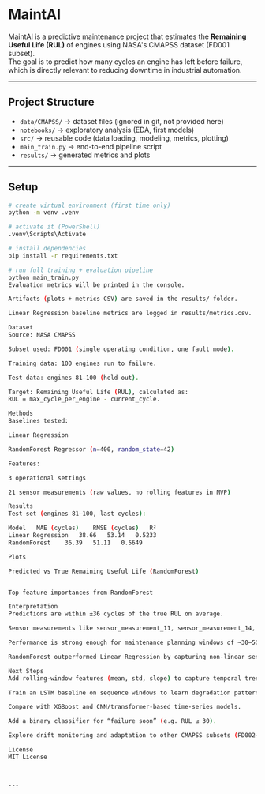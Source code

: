 # MaintAI

MaintAI is a predictive maintenance project that estimates the **Remaining Useful Life (RUL)** of engines using NASA's CMAPSS dataset (FD001 subset).  
The goal is to predict how many cycles an engine has left before failure, which is directly relevant to reducing downtime in industrial automation.

---

## Project Structure
- `data/CMAPSS/` → dataset files (ignored in git, not provided here)
- `notebooks/` → exploratory analysis (EDA, first models)
- `src/` → reusable code (data loading, modeling, metrics, plotting)
- `main_train.py` → end-to-end pipeline script
- `results/` → generated metrics and plots

---

## Setup

```bash
# create virtual environment (first time only)
python -m venv .venv

# activate it (PowerShell)
.venv\Scripts\Activate

# install dependencies
pip install -r requirements.txt

# run full training + evaluation pipeline
python main_train.py
Evaluation metrics will be printed in the console.

Artifacts (plots + metrics CSV) are saved in the results/ folder.

Linear Regression baseline metrics are logged in results/metrics.csv.

Dataset
Source: NASA CMAPSS

Subset used: FD001 (single operating condition, one fault mode).

Training data: 100 engines run to failure.

Test data: engines 81–100 (held out).

Target: Remaining Useful Life (RUL), calculated as:
RUL = max_cycle_per_engine - current_cycle.

Methods
Baselines tested:

Linear Regression

RandomForest Regressor (n=400, random_state=42)

Features:

3 operational settings

21 sensor measurements (raw values, no rolling features in MVP)

Results
Test set (engines 81–100, last cycles):

Model	MAE (cycles)	RMSE (cycles)	R²
Linear Regression	38.66	53.14	0.5233
RandomForest	36.39	51.11	0.5649

Plots

Predicted vs True Remaining Useful Life (RandomForest)


Top feature importances from RandomForest

Interpretation
Predictions are within ±36 cycles of the true RUL on average.

Sensor measurements like sensor_measurement_11, sensor_measurement_14, and operational settings were among the top features.

Performance is strong enough for maintenance planning windows of ~30–50 cycles.

RandomForest outperformed Linear Regression by capturing non-linear sensor–RUL relationships.

Next Steps
Add rolling-window features (mean, std, slope) to capture temporal trends more robustly.

Train an LSTM baseline on sequence windows to learn degradation patterns directly.

Compare with XGBoost and CNN/transformer-based time-series models.

Add a binary classifier for “failure soon” (e.g. RUL ≤ 30).

Explore drift monitoring and adaptation to other CMAPSS subsets (FD002–FD004).

License
MIT License



---